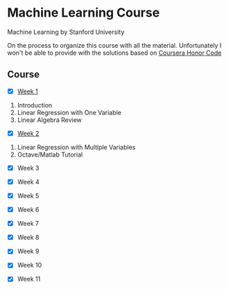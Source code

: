 # Machine Learning Course
Machine Learning by Stanford University

On the process to organize this course with all the material. Unfortunately I won't be able to provide with the solutions based on [Coursera Honor Code](https://learner.coursera.help/hc/en-us/articles/209818863-Coursera-Honor-Code)

## Course ##
- [x] [Week 1](week1)
1. Introduction
2. Linear Regression with One Variable
3. Linear Algebra Review

- [x] [Week 2](week2)
1. Linear Regression with Multiple Variables
2. Octave/Matlab Tutorial

- [x] Week 3

- [x] Week 4

- [x] Week 5

- [x] Week 6

- [x] Week 7

- [x] Week 8

- [x] Week 9

- [x] Week 10

- [x] Week 11
